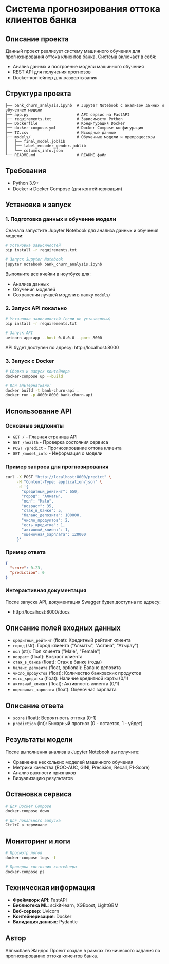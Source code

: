 # Система прогнозирования оттока клиентов банка

## Описание проекта

Данный проект реализует систему машинного обучения для прогнозирования оттока клиентов банка. Система включает в себя:

- Анализ данных и построение модели машинного обучения
- REST API для получения прогнозов
- Docker-контейнер для развертывания

## Структура проекта

```
├── bank_churn_analysis.ipynb  # Jupyter Notebook с анализом данных и обучением модели
├── app.py                     # API сервис на FastAPI
├── requirements.txt           # Зависимости Python
├── Dockerfile                 # Конфигурация Docker
├── docker-compose.yml         # Docker Compose конфигурация
├── TZ.csv                     # Исходные данные
├── models/                    # Обученные модели и препроцессоры
│   ├── final_model.joblib
│   ├── label_encoder_gender.joblib
│   └── columns_info.json
└── README.md                  # README файл
```

## Требования

- Python 3.9+
- Docker и Docker Compose (для контейнеризации)

## Установка и запуск

### 1. Подготовка данных и обучение модели

Сначала запустите Jupyter Notebook для анализа данных и обучения модели:

```bash
# Установка зависимостей
pip install -r requirements.txt

# Запуск Jupyter Notebook
jupyter notebook bank_churn_analysis.ipynb
```

Выполните все ячейки в ноутбуке для:
- Анализа данных
- Обучения моделей
- Сохранения лучшей модели в папку `models/`

### 2. Запуск API локально

```bash
# Установка зависимостей (если не установлены)
pip install -r requirements.txt

# Запуск API
uvicorn app:app --host 0.0.0.0 --port 8000
```

API будет доступен по адресу: http://localhost:8000

### 3. Запуск с Docker

```bash
# Сборка и запуск контейнера
docker-compose up --build

# Или альтернативно:
docker build -t bank-churn-api .
docker run -p 8000:8000 bank-churn-api
```

## Использование API

### Основные эндпоинты

- `GET /` - Главная страница API
- `GET /health` - Проверка состояния сервиса
- `POST /predict` - Прогнозирование оттока клиента
- `GET /model_info` - Информация о модели

### Пример запроса для прогнозирования

```bash
curl -X POST "http://localhost:8000/predict" \
     -H "Content-Type: application/json" \
     -d '{
       "кредитный_рейтинг": 650,
       "город": "Алматы",
       "пол": "Male",
       "возраст": 35,
       "стаж_в_банке": 5,
       "баланс_депозита": 100000,
       "число_продуктов": 2,
       "есть_кредитка": 1,
       "активный_клиент": 1,
       "оценочная_зарплата": 120000
     }'
```

### Пример ответа

```json
{
  "score": 0.23,
  "prediction": 0
}
```

### Интерактивная документация

После запуска API, документация Swagger будет доступна по адресу:
- http://localhost:8000/docs

## Описание полей входных данных

- `кредитный_рейтинг` (float): Кредитный рейтинг клиента
- `город` (str): Город клиента ("Алматы", "Астана", "Атырау")
- `пол` (str): Пол клиента ("Male", "Female")
- `возраст` (float): Возраст клиента
- `стаж_в_банке` (float): Стаж в банке (годы)
- `баланс_депозита` (float, optional): Баланс депозита
- `число_продуктов` (float): Количество банковских продуктов
- `есть_кредитка` (float): Наличие кредитной карты (0/1)
- `активный_клиент` (float): Активность клиента (0/1)
- `оценочная_зарплата` (float): Оценочная зарплата

## Описание ответа

- `score` (float): Вероятность оттока (0-1)
- `prediction` (int): Бинарный прогноз (0 - остается, 1 - уйдет)

## Результаты модели

После выполнения анализа в Jupyter Notebook вы получите:

- Сравнение нескольких моделей машинного обучения
- Метрики качества (ROC-AUC, GINI, Precision, Recall, F1-Score)
- Анализ важности признаков
- Визуализацию результатов

## Остановка сервиса

```bash
# Для Docker Compose
docker-compose down

# Для локального запуска
Ctrl+C в терминале
```

## Мониторинг и логи

```bash
# Просмотр логов
docker-compose logs -f

# Проверка состояния контейнера
docker-compose ps
```

## Техническая информация

- **Фреймворк API**: FastAPI
- **Библиотека ML**: scikit-learn, XGBoost, LightGBM
- **Веб-сервер**: Uvicorn
- **Контейнеризация**: Docker
- **Валидация данных**: Pydantic

## Автор
Алпысбаев Жандос
Проект создан в рамках технического задания по прогнозированию оттока клиентов банка.
